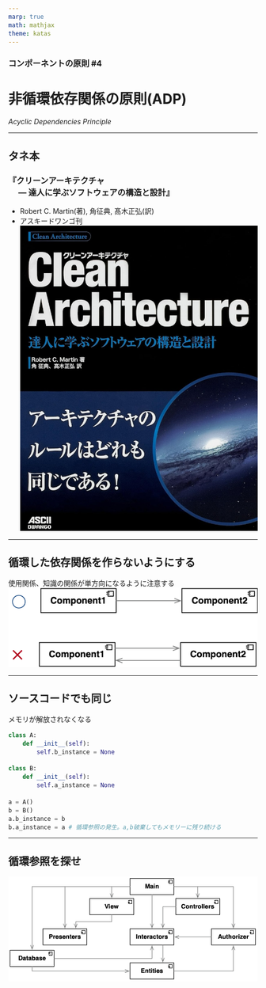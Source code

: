 ```yaml
---
marp: true
math: mathjax
theme: katas
---
```

<!-- 
size: 16:9
paginate: true
-->
<!-- header: 勉強会# ― エンジニアとしての解像度を高めるための勉強会-->

### コンポーネントの原則 #4

# 非循環依存関係の原則(ADP)
_Acyclic Dependencies Principle_

---
## タネ本

### 『クリーンアーキテクチャ<br>　 ― 達人に学ぶソフトウェアの構造と設計』
* Robert C. Martin(著), 角征典, 髙木正弘(訳)
* アスキードワンゴ刊
![bg right:30% 90%](assets/07-cleanarchitecture.jpg)

---

## 循環した依存関係を作らないようにする

使用関係、知識の関係が単方向になるように注意する
　
　
![center](assets/09-cyclic_simple.png)

<!-- 単一方向になっていること -->
<!-- MVC,MVP,Clean Architectureなどなど、世の中にたくさんアーキテクチャのパターンがあるけれども、どのアーキテクチャも絶対に守っているのがこの単方向の依存関係。これが双方向になってしまうのはどんな事情があっても絶対に避けるべき -->

---

## ソースコードでも同じ

メモリが解放されなくなる

```py
class A:
    def __init__(self):
        self.b_instance = None

class B:
    def __init__(self):
        self.a_instance = None

a = A()
b = B()
a.b_instance = b
b.a_instance = a # 循環参照の発生。a,b破棄してもメモリーに残り続ける
```

<!-- 注意：Pythonは参照カウンタ型のガーベージコレクションだけでなく、循環参照にも対応した世代別ガーベージコレクションも実装しているので、上のコードがメモリが解放されなくなる、というのは正確には嘘。たくさんのオブジェクトが作られた時には解放してくれている。 -->

---

## 循環参照を探せ

![center](assets/09-cyclic_complex.png)